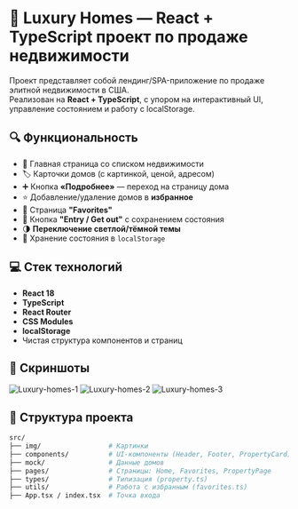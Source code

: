 # 🏡 Luxury Homes — React + TypeScript проект по продаже недвижимости

Проект представляет собой лендинг/SPA-приложение по продаже элитной недвижимости в США.  
Реализован на **React + TypeScript**, с упором на интерактивный UI, управление состоянием и работу с localStorage.

## 🔍 Функциональность

- 📄 Главная страница со списком недвижимости
- 🏷 Карточки домов (с картинкой, ценой, адресом)
- ➕ Кнопка **«Подробнее»** — переход на страницу дома
- ⭐ Добавление/удаление домов в **избранное**
- 📂 Страница **"Favorites"**
- 👤 Кнопка **"Entry / Get out"** с сохранением состояния
- 🌗 **Переключение светлой/тёмной темы**
- 💾 Хранение состояния в `localStorage`

## 💻 Стек технологий

- **React 18**
- **TypeScript**
- **React Router**
- **CSS Modules**
- **localStorage**
- Чистая структура компонентов и страниц

## 📸 Скриншоты

![Luxury-homes-1](https://github.com/user-attachments/assets/bd9e09dd-a20c-40db-b9b3-45fc7fee1fff)
![Luxury-homes-2](https://github.com/user-attachments/assets/1c9990e4-6617-4426-913f-a00e3f49d011)
![Luxury-homes-3](https://github.com/user-attachments/assets/cdde47c0-6297-4c63-82ef-d2d5709a8f76)

## 🧱 Структура проекта

```bash
src/
├── img/                 # Картинки
├── components/          # UI-компоненты (Header, Footer, PropertyCard)
├── mock/                # Данные домов
├── pages/               # Страницы: Home, Favorites, PropertyPage
├── types/               # Типизация (property.ts)
├── utils/               # Работа с избранным (favorites.ts)
├── App.tsx / index.tsx  # Точка входа

